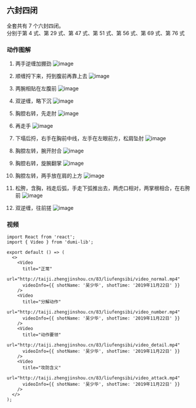 ## 六封四闭

全套共有 7 个六封四闭。  
分别于第 4 式、第 29 式、第 47 式、第 51 式、第 56 式、第 69 式、第 76 式

### 动作图解

1. 两手逆缠加掤劲
   ![image](http://taiji.zhengjinshou.cn/83/liufengsibi/152911.jpg)

2. 顺缠捋下来，捋到腹前再靠上去
   ![image](http://taiji.zhengjinshou.cn/83/liufengsibi/152919.jpg)

3. 两腕相贴在左腹前
   ![image](http://taiji.zhengjinshou.cn/83/liufengsibi/152923.jpg)

4. 双逆缠，略下沉
   ![image](http://taiji.zhengjinshou.cn/83/liufengsibi/152926.jpg)

5. 胸腔右转，先走肘
   ![image](http://taiji.zhengjinshou.cn/83/liufengsibi/152931.jpg)

6. 再走手
   ![image](http://taiji.zhengjinshou.cn/83/liufengsibi/152934.jpg)

7. 下塌后捋，右手在胸前中线，左手在左眼前方，松肩坠肘
   ![image](http://taiji.zhengjinshou.cn/83/liufengsibi/152937.jpg)

8. 胸腔左转，腕开肘合
   ![image](http://taiji.zhengjinshou.cn/83/liufengsibi/152948.jpg)

9. 胸腔右转，旋腕翻掌
   ![image](http://taiji.zhengjinshou.cn/83/liufengsibi/152954.jpg)

10. 胸腔左转，两手放在肩的上方
    ![image](http://taiji.zhengjinshou.cn/83/liufengsibi/152958.jpg)

11. 松胯，含胸，裆走后弧，手走下弧推出去，两虎口相对，两掌根相合，在右胯前
    ![image](http://taiji.zhengjinshou.cn/83/liufengsibi/153009.jpg)

12. 双逆缠，往前搓
    ![image](http://taiji.zhengjinshou.cn/83/liufengsibi/153034.jpg)

### 视频

```tsx | inline
import React from 'react';
import { Video } from 'dumi-lib';

export default () => (
  <>
    <Video
      title="正常"
      url="http://taiji.zhengjinshou.cn/83/liufengsibi/video_normal.mp4"
      videoInfo={{ shotName: '吴少华', shotTime: '2019年11月22日' }}
    />
    <Video
      title="分解动作"
      url="http://taiji.zhengjinshou.cn/83/liufengsibi/video_number.mp4"
      videoInfo={{ shotName: '吴少华', shotTime: '2019年11月22日' }}
    />
    <Video
      title="动作要领"
      url="http://taiji.zhengjinshou.cn/83/liufengsibi/video_detail.mp4"
      videoInfo={{ shotName: '吴少华', shotTime: '2019年11月22日' }}
    />
    <Video
      title="攻防含义"
      url="http://taiji.zhengjinshou.cn/83/liufengsibi/video_attack.mp4"
      videoInfo={{ shotName: '吴少华', shotTime: '2019年11月22日' }}
    />
  </>
);
```
